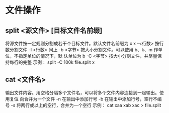 # 文件操作

## split <源文件> [目标文件名前缀]
将源文件按一定规则分割成若干个目标文件。默认文件名前缀为 x x
-<行数> 按行数分割文件
-l <行数> 同上
-b <字节> 按大小分割文件。可以使用 b、k、m 作单位，不指定单位的情况下，默
认单位为 b
-C <字节> 按大小分割文件，并尽量保持每行的完整
示例：
split -C 100k file.split x

## cat <文件名>
输出文件内容。用空格分隔多个文件名，可以将多个文件内容连接到一起输出。使用复位
向合并为一个文件
-n 在输出中添加行号
-b 在输出中添加行号，空行不编号
-s 将两行或以上的空行，合并为一个空行
示例：
cat xaa xab xac > file.split